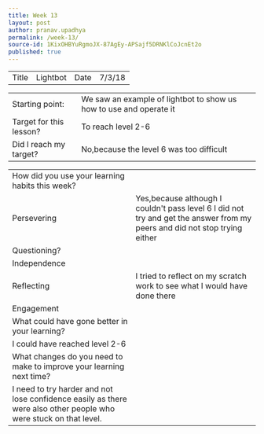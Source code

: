 ```yaml
---
title: Week 13
layout: post
author: pranav.upadhya
permalink: /week-13/
source-id: 1KixOHBYuRgmoJX-87AgEy-APSajf5DRNKlCoJcnEt2o
published: true
---
```

<table>
  <tr>
    <td>Title</td>
    <td>Lightbot</td>
    <td>Date</td>
    <td>7/3/18</td>
  </tr>
</table>


<table>
  <tr>
    <td>Starting point:</td>
    <td>We saw an example of lightbot to show us how to use and operate it</td>
  </tr>
  <tr>
    <td>Target for this lesson?</td>
    <td>To reach level 2-6</td>
  </tr>
  <tr>
    <td>Did I reach my target? </td>
    <td>No,because the level 6 was too difficult</td>
  </tr>
</table>


<table>
  <tr>
    <td>How did you use your learning habits this week?</td>
    <td></td>
  </tr>
  <tr>
    <td>Persevering</td>
    <td>Yes,because although I couldn't pass level 6 I did not try and get the answer from my peers and did not stop trying either </td>
  </tr>
  <tr>
    <td>Questioning?</td>
    <td></td>
  </tr>
  <tr>
    <td>Independence</td>
    <td></td>
  </tr>
  <tr>
    <td>Reflecting</td>
    <td>I tried to reflect on my scratch work to see what I would have done there </td>
  </tr>
  <tr>
    <td>Engagement</td>
    <td></td>
  </tr>
  <tr>
    <td>What could have gone better in your learning?</td>
    <td></td>
  </tr>
  <tr>
    <td>I could have reached level 2-6</td>
    <td></td>
  </tr>
  <tr>
    <td>What changes do you need to make to improve your learning next time?</td>
    <td></td>
  </tr>
  <tr>
    <td>I need to try harder and not lose confidence easily as there were also other people who were stuck on that level.</td>
    <td></td>
  </tr>
</table>


